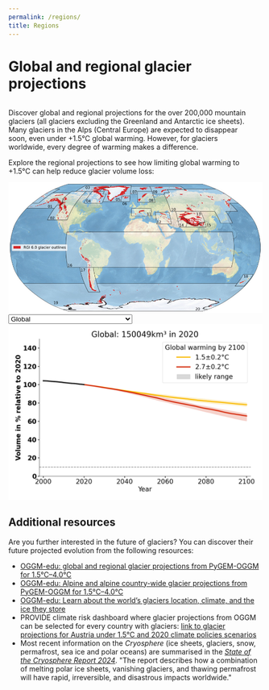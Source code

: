 ```yaml
---
permalink: /regions/
title: Regions
---
```

# Global and regional glacier projections


<div style="display: flex; align-items: flex-start; flex-wrap: wrap;">
  <!-- Text on the left side -->
  <div style="flex: 1; margin-right: 20px; min-width: 300px;">
<p> Discover global and regional projections for the over 200,000 mountain glaciers (all glaciers excluding the Greenland and Antarctic ice sheets). Many glaciers in the Alps (Central Europe) are expected to disappear soon, even under +1.5°C global warming. However, for glaciers worldwide, every degree of warming makes a difference. </p>

 <p> Explore the regional projections to see how limiting global warming to +1.5°C can help reduce glacier volume loss: </p> 
  </div>

  <!-- Image on the right side -->
  <div style="flex: 1; min-width: 300px;">
    <img src="/assets/images/volume_evolution_regions/global_map_rgi6_small.jpeg" alt="Global Map of RGI6" style="width: 100%; height: auto;" />
  </div>
</div>

<!-- Add responsive CSS -->
<style>
  @media (max-width: 768px) {
    div[style*="display: flex"] {
      flex-direction: column; /* Stack items vertically */
    }
    div[style*="margin-right: 20px"] {
      margin-right: 0; /* Remove the right margin for text */
    }
  }
</style>

<!-- Dropdown to select region -->
<select id="regionSelect">
  <option value="global">Global</option>
  <option value="RGI01">01: Alaska</option>
  <option value="RGI02">02: Western Canada and U.S.</option>
  <option value="RGI03">03: Arctic Canada North</option>
  <option value="RGI04">04: Arctic Canada South</option>
  <option value="RGI05">05: Greenland Periphery</option>
  <option value="RGI06">06: Iceland</option>
  <option value="RGI07">07: Svalbard</option>
  <option value="RGI08">08: Scandinavia</option>
  <option value="RGI09">09: Russian Arctic</option>
  <option value="RGI10">10: North Asia</option>
  <option value="RGI11">11: Central Europe</option>
  <option value="RGI12">12: Caucasus and Middle East</option>
  <option value="RGI13">13: Central Asia</option>
  <option value="RGI14">14: South Asia West</option>
  <option value="RGI15">15: South Asia East</option>
  <option value="RGI16">16: Low Latitudes</option>
  <option value="RGI17">17: Southern Andes</option>
  <option value="RGI18">18: New Zealand</option>
  <option value="RGI19">19: Subantarctic and Antarctic Islands</option>
  <option value="RGI13-14-15">13-14-15: High-Mountain Asia</option>
</select>

<!-- Image container -->
<img id="regionImage" src="/assets/images/volume_evolution_regions/global_complex_en_three_glac_models_v1.png" alt="Volume evolution of all glaciers in selected region for 1.5°C and 2.7°C." />

<script>
  document.getElementById("regionSelect").addEventListener("change", function() {
    var selectedRegion = this.value;
    var image = document.getElementById("regionImage");
    image.src = "/assets/images/volume_evolution_regions/" + selectedRegion + "_complex_en_three_glac_models_v1.png";
    image.alt = "Volume evolution of glaciers in " + selectedRegion + " for 1.5°C and 2.7°C.";
  });
</script>



## Additional resources
Are you further interested in the future of glaciers? You can discover their future projected evolution from the following resources: 
- [OGGM-edu: global and regional glacier projections from PyGEM-OGGM for 1.5°C–4.0°C](https://edu.oggm.org/en/latest/global_future_glacier-app_rounce_delta_T_en.html)
- [OGGM-edu: Alpine and alpine country-wide glacier projections from PyGEM-OGGM for 1.5°C–4.0°C](https://edu.oggm.org/en/latest/alps_future-app_rounce_delta_T_en.html)
- [OGGM-edu: Learn about the world’s glaciers location, climate, and the ice they store](https://bokeh.oggm.org/explorer/app)
- PROVIDE climate risk dashboard where glacier projections from OGGM can be selected for every country with glaciers: [link to glacier projections for Austria under 1.5°C and 2020 climate policies scenarios](https://climate-risk-dashboard.climateanalytics.org/impacts/explore?indicator=glacier-volume&geography=AUT&scenarios[0]=curpol&time=annual&reference=present-day-2020&spatial=area)
- Most recent information on the *Cryosphere* (ice sheets, glaciers, snow, permafrost, sea ice and polar oceans) are summarised in the [*State of the Cryosphere Report 2024*](https://iccinet.org/statecryo24/). "The report describes how a combination of melting polar ice sheets, vanishing glaciers, and thawing permafrost will have rapid, irreversible, and disastrous impacts worldwide."

